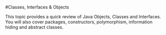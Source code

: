 #Classes, Interfaces & Objects

This topic provides a quick review of Java Objects, Classes and Interfaces. You will also cover packages, constructors, polymorphism, information hiding and abstract classes.
